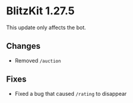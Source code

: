 # BlitzKit 1.27.5

This update only affects the bot.

## Changes

- Removed `/auction`

## Fixes

- Fixed a bug that caused `/rating` to disappear
